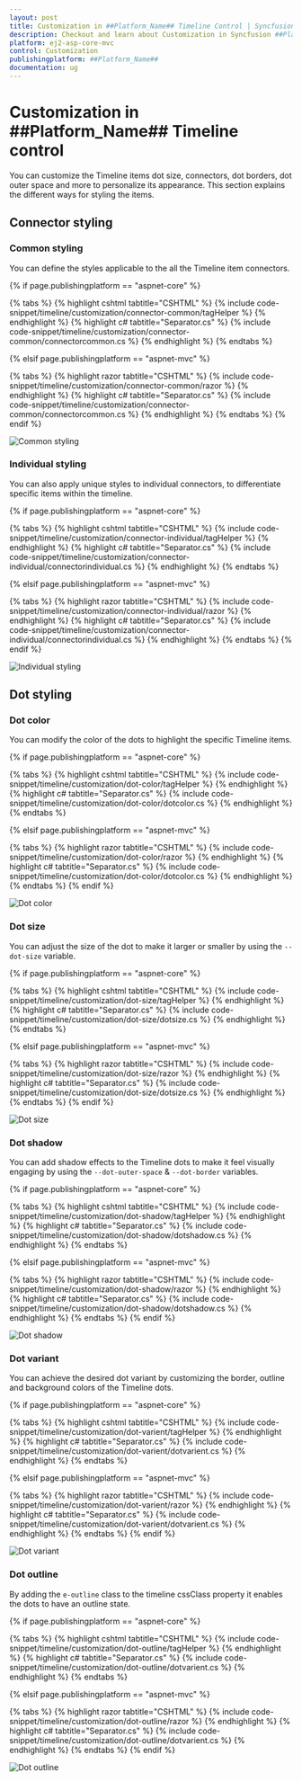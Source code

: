 ```yaml
---
layout: post
title: Customization in ##Platform_Name## Timeline Control | Syncfusion
description: Checkout and learn about Customization in Syncfusion ##Platform_Name## Timeline control of Syncfusion Essential JS 2 and more.
platform: ej2-asp-core-mvc
control: Customization
publishingplatform: ##Platform_Name##
documentation: ug
---
```


# Customization in ##Platform_Name## Timeline control

You can customize the Timeline items dot size, connectors, dot borders, dot outer space and more to personalize its appearance. This section explains the different ways for styling the items.

## Connector styling

### Common styling

You can define the styles applicable to the all the Timeline item connectors.

{% if page.publishingplatform == "aspnet-core" %}

{% tabs %}
{% highlight cshtml tabtitle="CSHTML" %}
{% include code-snippet/timeline/customization/connector-common/tagHelper %}
{% endhighlight %}
{% highlight c# tabtitle="Separator.cs" %}
{% include code-snippet/timeline/customization/connector-common/connectorcommon.cs %}
{% endhighlight %}
{% endtabs %}

{% elsif page.publishingplatform == "aspnet-mvc" %}

{% tabs %}
{% highlight razor tabtitle="CSHTML" %}
{% include code-snippet/timeline/customization/connector-common/razor %}
{% endhighlight %}
{% highlight c# tabtitle="Separator.cs" %}
{% include code-snippet/timeline/customization/connector-common/connectorcommon.cs %}
{% endhighlight %}
{% endtabs %}
{% endif %}

![Common styling](images/connector-common.gif)

### Individual styling

You can also apply unique styles to individual connectors, to differentiate specific items within the timeline.

{% if page.publishingplatform == "aspnet-core" %}

{% tabs %}
{% highlight cshtml tabtitle="CSHTML" %}
{% include code-snippet/timeline/customization/connector-individual/tagHelper %}
{% endhighlight %}
{% highlight c# tabtitle="Separator.cs" %}
{% include code-snippet/timeline/customization/connector-individual/connectorindividual.cs %}
{% endhighlight %}
{% endtabs %}

{% elsif page.publishingplatform == "aspnet-mvc" %}

{% tabs %}
{% highlight razor tabtitle="CSHTML" %}
{% include code-snippet/timeline/customization/connector-individual/razor %}
{% endhighlight %}
{% highlight c# tabtitle="Separator.cs" %}
{% include code-snippet/timeline/customization/connector-individual/connectorindividual.cs %}
{% endhighlight %}
{% endtabs %}
{% endif %}

![Individual styling](images/connector-individual.gif)

## Dot styling

### Dot color

You can modify the color of the dots to highlight the specific Timeline items.

{% if page.publishingplatform == "aspnet-core" %}

{% tabs %}
{% highlight cshtml tabtitle="CSHTML" %}
{% include code-snippet/timeline/customization/dot-color/tagHelper %}
{% endhighlight %}
{% highlight c# tabtitle="Separator.cs" %}
{% include code-snippet/timeline/customization/dot-color/dotcolor.cs %}
{% endhighlight %}
{% endtabs %}

{% elsif page.publishingplatform == "aspnet-mvc" %}

{% tabs %}
{% highlight razor tabtitle="CSHTML" %}
{% include code-snippet/timeline/customization/dot-color/razor %}
{% endhighlight %}
{% highlight c# tabtitle="Separator.cs" %}
{% include code-snippet/timeline/customization/dot-color/dotcolor.cs %}
{% endhighlight %}
{% endtabs %}
{% endif %}

![Dot color](images/dot-color.png)

### Dot size

You can adjust the size of the dot to make it larger or smaller by using the `--dot-size` variable.

{% if page.publishingplatform == "aspnet-core" %}

{% tabs %}
{% highlight cshtml tabtitle="CSHTML" %}
{% include code-snippet/timeline/customization/dot-size/tagHelper %}
{% endhighlight %}
{% highlight c# tabtitle="Separator.cs" %}
{% include code-snippet/timeline/customization/dot-size/dotsize.cs %}
{% endhighlight %}
{% endtabs %}

{% elsif page.publishingplatform == "aspnet-mvc" %}

{% tabs %}
{% highlight razor tabtitle="CSHTML" %}
{% include code-snippet/timeline/customization/dot-size/razor %}
{% endhighlight %}
{% highlight c# tabtitle="Separator.cs" %}
{% include code-snippet/timeline/customization/dot-size/dotsize.cs %}
{% endhighlight %}
{% endtabs %}
{% endif %}

![Dot size](images/dot-size.png)

### Dot shadow

You can add shadow effects to the Timeline dots to make it feel visually engaging by using the `--dot-outer-space` & `--dot-border` variables.

{% if page.publishingplatform == "aspnet-core" %}

{% tabs %}
{% highlight cshtml tabtitle="CSHTML" %}
{% include code-snippet/timeline/customization/dot-shadow/tagHelper %}
{% endhighlight %}
{% highlight c# tabtitle="Separator.cs" %}
{% include code-snippet/timeline/customization/dot-shadow/dotshadow.cs %}
{% endhighlight %}
{% endtabs %}

{% elsif page.publishingplatform == "aspnet-mvc" %}

{% tabs %}
{% highlight razor tabtitle="CSHTML" %}
{% include code-snippet/timeline/customization/dot-shadow/razor %}
{% endhighlight %}
{% highlight c# tabtitle="Separator.cs" %}
{% include code-snippet/timeline/customization/dot-shadow/dotshadow.cs %}
{% endhighlight %}
{% endtabs %}
{% endif %}

![Dot shadow](images/dot-shadow.png)

### Dot variant

You can achieve the desired dot variant by customizing the border, outline and background colors of the Timeline dots.

{% if page.publishingplatform == "aspnet-core" %}

{% tabs %}
{% highlight cshtml tabtitle="CSHTML" %}
{% include code-snippet/timeline/customization/dot-varient/tagHelper %}
{% endhighlight %}
{% highlight c# tabtitle="Separator.cs" %}
{% include code-snippet/timeline/customization/dot-varient/dotvarient.cs %}
{% endhighlight %}
{% endtabs %}

{% elsif page.publishingplatform == "aspnet-mvc" %}

{% tabs %}
{% highlight razor tabtitle="CSHTML" %}
{% include code-snippet/timeline/customization/dot-varient/razor %}
{% endhighlight %}
{% highlight c# tabtitle="Separator.cs" %}
{% include code-snippet/timeline/customization/dot-varient/dotvarient.cs %}
{% endhighlight %}
{% endtabs %}
{% endif %}

![Dot variant](images/dot-varient.png)

### Dot outline

By adding the `e-outline` class to the timeline cssClass property it enables the dots to have an outline state.

{% if page.publishingplatform == "aspnet-core" %}

{% tabs %}
{% highlight cshtml tabtitle="CSHTML" %}
{% include code-snippet/timeline/customization/dot-outline/tagHelper %}
{% endhighlight %}
{% highlight c# tabtitle="Separator.cs" %}
{% include code-snippet/timeline/customization/dot-outline/dotvarient.cs %}
{% endhighlight %}
{% endtabs %}

{% elsif page.publishingplatform == "aspnet-mvc" %}

{% tabs %}
{% highlight razor tabtitle="CSHTML" %}
{% include code-snippet/timeline/customization/dot-outline/razor %}
{% endhighlight %}
{% highlight c# tabtitle="Separator.cs" %}
{% include code-snippet/timeline/customization/dot-outline/dotvarient.cs %}
{% endhighlight %}
{% endtabs %}
{% endif %}

![Dot outline](images/dot-outline.png)
